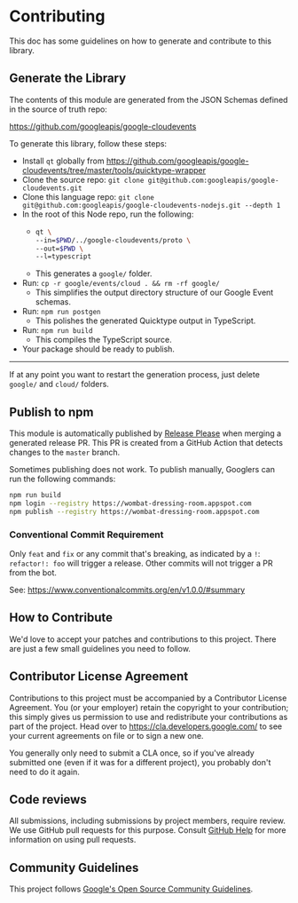 # Contributing

This doc has some guidelines on how to generate and contribute to this library.

## Generate the Library

The contents of this module are generated from the JSON Schemas defined in the source of truth repo:

https://github.com/googleapis/google-cloudevents

To generate this library, follow these steps:

- Install `qt` globally from https://github.com/googleapis/google-cloudevents/tree/master/tools/quicktype-wrapper
- Clone the source repo: `git clone git@github.com:googleapis/google-cloudevents.git`
- Clone this language repo: `git clone git@github.com:googleapis/google-cloudevents-nodejs.git --depth 1`
- In the root of this Node repo, run the following:
  - ```sh
    qt \
    --in=$PWD/../google-cloudevents/proto \
    --out=$PWD \
    --l=typescript
    ```
  - This generates a `google/` folder.
- Run: `cp -r google/events/cloud . && rm -rf google/`
  - This simplifies the output directory structure of our Google Event schemas.
- Run: `npm run postgen`
  - This polishes the generated Quicktype output in TypeScript.
- Run: `npm run build`
  - This compiles the TypeScript source.
- Your package should be ready to publish.

---

If at any point you want to restart the generation process, just delete `google/` and `cloud/` folders.

## Publish to npm

This module is automatically published by [Release Please](https://github.com/googleapis/release-please) when merging a generated release PR.
This PR is created from a GitHub Action that detects changes to the `master` branch.

Sometimes publishing does not work. To publish manually, Googlers can run the following commands:

```sh
npm run build
npm login --registry https://wombat-dressing-room.appspot.com
npm publish --registry https://wombat-dressing-room.appspot.com
```

### Conventional Commit Requirement

Only `feat` and `fix` or any commit that's breaking, as indicated by a `!`: `refactor!: foo` will trigger a release. Other commits will not trigger a PR from the bot.

See: https://www.conventionalcommits.org/en/v1.0.0/#summary

## How to Contribute

We'd love to accept your patches and contributions to this project. There are
just a few small guidelines you need to follow.

## Contributor License Agreement

Contributions to this project must be accompanied by a Contributor License
Agreement. You (or your employer) retain the copyright to your contribution;
this simply gives us permission to use and redistribute your contributions as
part of the project. Head over to <https://cla.developers.google.com/> to see
your current agreements on file or to sign a new one.

You generally only need to submit a CLA once, so if you've already submitted one
(even if it was for a different project), you probably don't need to do it
again.

## Code reviews

All submissions, including submissions by project members, require review. We
use GitHub pull requests for this purpose. Consult
[GitHub Help](https://help.github.com/articles/about-pull-requests/) for more
information on using pull requests.

## Community Guidelines

This project follows [Google's Open Source Community
Guidelines](https://opensource.google/conduct/).
